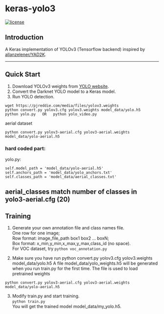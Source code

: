 
# keras-yolo3

[![license](https://img.shields.io/github/license/mashape/apistatus.svg)](LICENSE)

## Introduction

A Keras implementation of YOLOv3 (Tensorflow backend) inspired by [allanzelener/YAD2K](https://github.com/allanzelener/YAD2K).

---

## Quick Start

1. Download YOLOv3 weights from [YOLO website](http://pjreddie.com/darknet/yolo/).
2. Convert the Darknet YOLO model to a Keras model.
3. Run YOLO detection.

```
wget https://pjreddie.com/media/files/yolov3.weights
python convert.py yolov3.cfg yolov3.weights model_data/yolo.h5
python yolo.py   OR   python yolo_video.py
```

aerial dataset

```
python convert.py yolov3-aerial.cfg yolov3-aerial.weights model_data/yolo-aerial.h5
```

### hard coded part:
yolo.py:
```
self.model_path = 'model_data/yolo-aerial.h5'
self.anchors_path = 'model_data/yolo_anchors.txt'
self.classes_path = 'model_data/aerial_classes.txt'
```

aerial_classes match number of classes in yolo3-aerial.cfg  (20)
---

## Training

1. Generate your own annotation file and class names file.  
    One row for one image;  
    Row format: image_file_path box1 box2 ... boxN;  
    Box format: x_min,y_min,x_max,y_max,class_id (no space).  
    For VOC dataset, try `python voc_annotation.py`

2. Make sure you have run python convert.py yolov3.cfg yolov3.weights model_data/yolo.h5
A file model_data/yolo_weights.h5 will be generated when you run train.py for the first time.
The file is used to load pretrained weights

```
python convert.py yolov3-aerial.cfg yolov3-aerial.weights model_data/yolo-aerial.h5
```
    
3. Modify train.py and start training.  
    `python train.py`  
    You will get the trained model model_data/my_yolo.h5.
